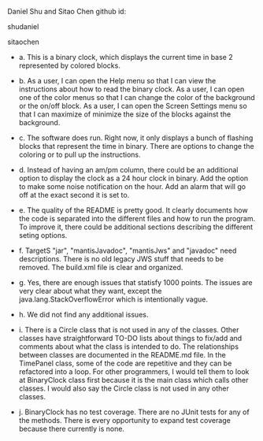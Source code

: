 Daniel Shu and Sitao Chen
github id:

shudaniel

sitaochen

+ a. This is a binary clock, which displays the current time in base 2 represented by colored blocks.

+ b. As a user, I can open the Help menu so that I can view the instructions about how to read the binary clock. As a user, I can open one of the color menus so that I can change the color of the background or the on/off block. As a user, I can open the Screen Settings menu so that I can maximize of minimize the size of the blocks against the background.

+ c. The software does run. Right now, it only displays a bunch of flashing blocks that represent the time in binary. There are options to change the coloring or to pull up the instructions.

+ d. Instead of having an am/pm column, there could be an additional option to display the clock as a 24 hour clock in binary. Add the option to make some noise notification on the hour. Add an alarm that will go off at the exact second it is set to.

+ e. The quality of the README is pretty good. It clearly documents how the code is separated into the different files and how to run the program. To improve it, there could be additional sections describing the different seting options.

+ f. TargetS "jar", "mantisJavadoc", "mantisJws" and  "javadoc" need descriptions. There is no old legacy JWS stuff that needs to be removed. The build.xml file is clear and organized.

+ g. Yes, there are enough issues that statisfy 1000 points. The issues are very clear about what they want, except the java.lang.StackOverflowError which is intentionally vague.

+ h. We did not find any additional issues.

+ i. There is a Circle class that is not used in any of the classes. Other classes have straightforward TO-DO lists about things to fix/add and comments about  what the class is intended to do. The relationships between classes are documented in the README.md file. In the TimePanel class, some of the code are repetitive and they can be refactored into a loop. For other programmers, I would tell them to look at BinaryClock class first because it is the main class which calls other classes. I would also say the Circle class is not used in any other classes.

+ j. BinaryClock has no test coverage. There are no JUnit tests for any of the methods. There is every opportunity to expand test coverage because there currently is none. 